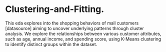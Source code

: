# Clustering-and-Fitting.
This eda explores into the shopping behaviors of mall customers [datasource] aiming to uncover underlying patterns through cluster analysis. We explore the relationships between various customer attributes, such as age, annual income, and spending score, using K-Means clustering to identify distinct groups within the dataset.
